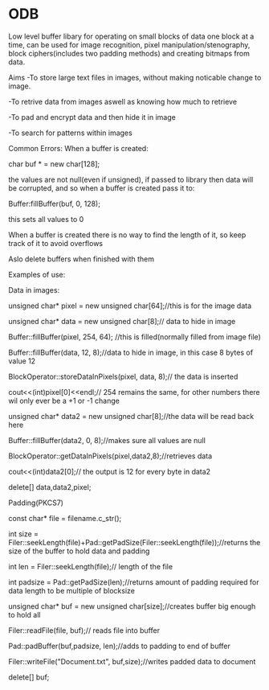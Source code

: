 # ODB
Low level buffer libary for operating on small blocks of data one block at a time, can be used for image recognition, pixel manipulation/stenography, block ciphers(includes two padding methods) and creating bitmaps from data.





Aims
-To store large text files in images, without making noticable change to image.

-To retrive data from images aswell as knowing how much to retrieve

-To pad and encrypt data and then hide it in image

-To search for patterns within images


Common Errors:
When a buffer is created:

char buf * = new char[128];

the values are not null(even if unsigned), if passed to library then data will be corrupted, and so when a buffer is created pass it to:

Buffer:fillBuffer(buf, 0, 128);

this sets all values to 0

When a buffer is created there is no way to find the length of it, so keep track of it to avoid overflows

Aslo delete buffers when finished with them

Examples of use:

Data in images:

unsigned char* pixel = new unsigned char[64];//this is for the image data

unsigned char* data    = new unsigned char[8];// data to hide in image

Buffer::fillBuffer(pixel, 254, 64); //this is filled(normally filled from image file)

Buffer::fillBuffer(data, 12, 8);//data to hide in image, in this case 8 bytes of value 12

BlockOperator::storeDataInPixels(pixel, data, 8);// the data is inserted

cout<<(int)pixel[0]<<endl;// 254 remains the same, for other numbers there wil only ever be a +1 or -1 change

unsigned char* data2 = new unsigned char[8];//the data will be read back here

Buffer::fillBuffer(data2, 0, 8);//makes sure all values are null

BlockOperator::getDataInPixels(pixel,data2,8);//retrieves data

cout<<(int)data2[0];// the output is 12 for every byte in data2

delete[] data,data2,pixel;


Padding(PKCS7)

const char* file = filename.c_str();

 int size = Filer::seekLength(file)+Pad::getPadSize(Filer::seekLength(file));//returns the size of the buffer to hold data and padding

 int len = Filer::seekLength(file);// length of the file

int padsize = Pad::getPadSize(len);//returns amount of padding required for data length to be multiple of blocksize

unsigned char* buf = new unsigned char[size];//creates buffer big enough to hold all

Filer::readFile(file, buf);// reads file into buffer

Pad::padBuffer(buf,padsize, len);//adds to padding to end of buffer

Filer::writeFile("Document.txt", buf,size);//writes padded data to document
  
delete[] buf;




